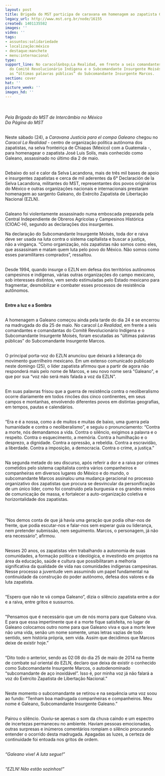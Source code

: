 ```yaml
---
layout: post
title: Brigada do MST participa de caravana em homenagem ao zapatista Galeano
legacy_url: http://www.mst.org.br/node/16155
created: 1401135582
images: ''
video: ''
tags:
- assuntos:solidariedade
- localização:méxico
- destaque:manchete
- menu:internacional
type: 
support_line: No caracol&nbsp;La Realidad, em frente a seis comandantes e comandantas
  do Comitê Revolucionário Indígena e o Subcomandante Insurgente Moisés, foram escutadas
  as “últimas palavras públicas” do Subcomandante Insurgente Marcos.
section: cover
hat: ''
picture_week: ''
images_hd: ''
---
```

<p class="MsoNormal">&nbsp;<img style="margin: 10px;" src="http://www.mst.org.br/sites/default/files/plen%C3%A1ria%20homenagem%201.jpg" alt=""></p><p class="MsoNormal"><em>Pela Brigada do MST de Intercâmbio no México<br>Da Página do MST<br><br type="_moz"></em></p><p class="MsoNormal">Neste sábado (24), a <em>Caravana Justicia para el compa Galeano</em> chegou no <em>Caracol La Realidad -</em>&nbsp;centro de organização política autônoma dos zapatistas, na selva fronteiriça de Chiapas (México) com a Guatemala -, para homenagear o zapatista José Luis Solís, mais conhecido como Galeano, assassinado no último dia 2 de maio.</p><p class="MsoNormal"><br>Debaixo do sol e calor da Selva Lacandona, mais de três mil bases de apoio e insurgentes zapatistas e cerca de mil aderentes da 6° Declaración de la Selva Lacandona, militantes do MST, representantes dos povos originários do México e outras organizações nacionais e internacionais prestaram homenagem ao sargento Galeano,&nbsp;do Exército Zapatista de Libertação Nacional (EZLN).</p><p class="MsoNormal"><br>Galeano foi violentamente assassinado numa emboscada preparada pela Central Independiente de Obreros Agrícolas y Campesinos Histórica (CIOAC-H), segundo as declarações dos insurgentes.</p><p><img style="margin: 10px; float: right;" src="http://www.mst.org.br/sites/default/files/subcomandante%20Marcos.jpg" alt=""></p><p class="MsoNormal">Na declaração do Subcomandante Insurgente Moisés, toda dor e raiva deve ser usada na luta contra o sistema capitalista e buscar a justiça, não a vingança. “Como organização, nós zapatistas não somos como eles, que assassinam e matam quem luta pelo povo do México. Não somos como esses paramilitares comprados”, ressaltou.</p><p class="MsoNormal"><br>Desde 1994, quando insurge o EZLN em defesa dos territórios autônomos campesinos e indígenas, várias outras organizações do campo mexicano, sob interesses distintos, vem sendo estimuladas pelo Estado mexicano para fragmentar, desmobilizar e combater esses processos de resistência autônomos.</p><p class="MsoNormal"><br><strong>Entre a luz e a Sombra</strong></p><p class="MsoNormal"><br>A homenagem a Galeano começou ainda pela tarde do dia 24 e se encerrou na madrugada do dia 25 de maio. No caracol<em> La Realidad</em>, em frente a seis comandantes e comandantas do Comitê Revolucionário Indígena e o Subcomandante Insurgente Moisés, foram escutadas as “últimas palavras públicas” do Subcomandante Insurgente Marcos.</p><p class="MsoNormal"><br>O principal porta-voz do EZLN anunciou que deixará a liderança do movimento guerrilheiro mexicano.&nbsp;Em um extenso comunicado publicado neste domingo (25), o líder zapatista afirmou que a partir de agora não responderá mais pelo nome de Marcos, e seu novo nome será "Galeano", e que por sua “voz não será mais falada a voz da EZLN".</p><p class="MsoNormal"><br>Em suas palavras frisou que a guerra de resistência contra o neoliberalismo ocorre diariamente em todos rincões dos cinco continentes, em seus campos e montanhas, envolvendo diferentes povos em distintas geografias, em tempos, pautas e calendários.</p><p class="MsoNormal"><br>“Era e é a nossa, como a de muitos e muitas de baixo, uma guerra pela humanidade e contra o neoliberalismo”, e seguiu o pronunciamento: “Contra a morte, nós demandamos a vida. Contra o silêncio, exigimos a palavra e o respeito. Contra o esquecimento, a memória. Contra a humilhação e o desprezo, a dignidade. Contra a opressão, a rebeldia. Contra a escravidão, a liberdade. Contra a imposição, a democracia. Contra o crime, a justiça.”</p><p class="MsoNormal"><br>Na segunda metade do seu discurso, após referir a dor e a raiva por crimes cometidos pelo sistema capitalista contra vários companheiros e companheiras em diversos lugares do México e do mundo, o subcomandante Marcos assinalou uma mudança geracional no processo organizativo dos zapatistas que procura se desvincular da personificação de um único líder, como foi construído pela burguesia e os grandes meios de comunicação de massa, e fortalecer a auto-organização coletiva e horizontalidade dos zapatistas.</p><p class="MsoNormal"><img style="margin: 10px;" src="http://www.mst.org.br/sites/default/files/plen%C3%A1ria%20homenagem%202.jpg" alt=""><br><br>“Nos demos conta de que já havia uma geração que podia olhar-nos de frente, que podia escutar-nos e falar-nos sem esperar guia ou liderança, nem pretender submissão, nem seguimento. Marcos, o personagem, já não era necessário”, afirmou.</p><p class="MsoNormal"><br>Nesses 20 anos, os zapatistas vêm trabalhando a autonomia de suas comunidades, a formação política e ideológica, e investindo em projetos na área da educação, saúde e cultura que possibilitaram a melhoria significativa da qualidade de vida nas comunidades indígenas campesinas. Nesse processo a juventude vem assumindo um papel fundamental na continuidade da construção do poder autônomo, defesa dos valores e da luta zapatista.</p><p class="MsoNormal"><br>“Espero que não te vá compa Galeano”, dizia o silêncio zapatista entre a dor e a raiva, entre gritos e sussurros.</p><p class="MsoNormal"><br>"Pensamos que é necessário que um de nós morra para que Galeano viva. E para que essa impertinente que é a morte fique satisfeita, no lugar de Galeano colocamos outro nome para que Galeano viva e que a morte leve não uma vida, senão um nome somente, umas letras vazias de todo sentido, sem história própria, sem vida. Assim que decidimos que Marcos deixe de existir hoje.”</p><p class="MsoNormal"><br>“Dito todo o anterior, sendo as 02:08 do dia 25 de maio de 2014 na frente de combate sul oriental do EZLN, declaro que deixa de existir o conhecido como Subcomandante Insurgente Marcos, o autodenominado “subcomandante de aço inoxidável”. Isso é, por minha voz já não falará a voz do Exército Zapatista de Libertação Nacional.”</p><p class="MsoNormal"><br>Neste momento o subcomandante se retirou e na sequência uma voz soou ao fundo:&nbsp;“Tenham boa madrugada companheiras e companheiros. Meu nome é Galeano, Subcomandante Insurgente Galeano.”</p><p class="MsoNormal"><br>Pairou o silêncio. Ouviu-se apenas o som da chuva caindo e um espectro de incertezas permaneceu no ambiente. Haviam pessoas emocionadas, outras surpresas e inúmeros comentários rompiam o silêncio procurando entender o ocorrido desta madrugada. Apagadas as luzes, a certeza de continuidade foi entoada nos gritos de ordem.</p><p class="MsoNormal"><br><em>“Galeano vive! A luta segue!”</em></p><p><em><br>“EZLN! Não estão sozinhos!”</em></p><p>&nbsp;</p>
